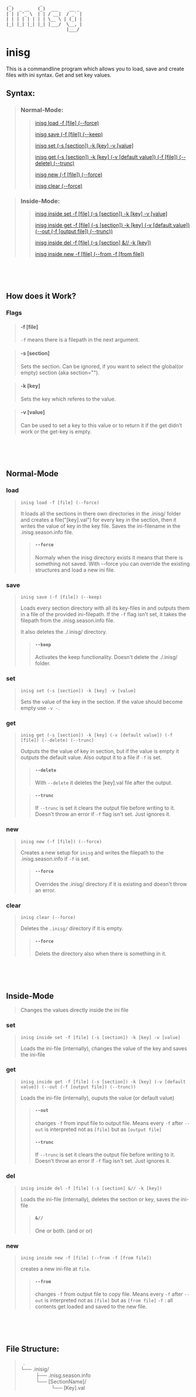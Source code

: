 ```
 _           _                
(_)  _ __   (_)  ___    __ _  
| | | '_ \  | | / __|  / _` | 
| | | | | | | | \__ \ | (_| | 
|_| |_| |_| |_| |___/  \__, | 
                       |___/  
```


# inisg
This is a commandline program which allows you to load, save and create files with ini syntax. Get and set key values.

## Syntax:
>
> ### Normal-Mode:
>>
>> [inisg load -f [file] (--force)](#load)
>>
>> [inisg save (-f [file]) (--keep)](#save)
>>
>> [inisg set (-s [section]) -k [key] -v [value]](#set)
>>
>> [inisg get (-s [section]) -k [key] (-v [default value]) (-f [file]) (--delete) (--trunc)](#get)
>>
>> [inisg new (-f [file]) (--force)](#new)
>>
>> [inisg clear (--force)](#clear)

> ### Inside-Mode:
>>
>> [inisg inside set -f [file] (-s [section]) -k [key] -v [value]](#set-1)
>>
>> [inisg inside get -f [file] (-s [section]) -k [key] (-v [default value]) (--out (-f [output file]) (--trunc))](#get-1)
>>
>> [inisg inside del -f [file] (-s [section] &// -k [key])](#del-1)
>>
>> [inisg inside new -f [file] (--from -f [from file])](#new-1)

<br>
<br>
<br>

## How does it Work?

### Flags

> #### -f [file]
> `-f` means there is a filepath in the next argument.

> #### -s [section]
> Sets the section. Can be ignored, if you want to select the global(or empty) section (aka section="").

> #### -k [key]
> Sets the key which referes to the value.

> #### -v [value]
> Can be used to set a key to this value or to return it if the get didn't work or the get-key is empty.

<br>
<br>
<br>

## Normal-Mode

### load
> ```applescript
> inisg load -f [file] (--force)
> ```
>  
> It loads all the sections in there own directories in the .inisg/ folder and creates a file("[key].val") for every key in the section, then it writes the value of key in the key file.
> Saves the ini-filename in the .inisg.season.info file.
> 
>> #### `--force`
>> Normaly when the inisg directory exists it means that there is something not saved. With --force you can override the existing structures and load a new ini file.
  
### save
> ```applescript
> inisg save (-f [file]) (--keep)
> ```
>
> Loads every section directory with all its key-files in and outputs them in a file of the provided ini-filepath. If the `-f` flag isn't set, it takes the filepath from the .inisg.season.info file.
> 
> It also deletes the ./.inisg/ directory.
> 
>> #### `--keep`
>> Activates the keep functionality. Doesn't delete the ./.inisg/ folder.

### set
> ```applescript
> inisg set (-s [section]) -k [key] -v [value]
> ```
> Sets the value of the key in the section. If the value should become empty use `-v -`.

### get
> ```applescript
> inisg get (-s [section]) -k [key] (-v [default value]) (-f [file]) (--delete) (--trunc)
> ```
>
> Outputs the the value of key in section, but if the value is empty it outputs the default value. Also output it to a file if `-f` is set.
> 
>> #### `--delete`
>> With `--delete` it deletes the [key].val file after the output.
>
>> #### `--trunc`
>> If `--trunc` is set it clears the output file before writing to it.
>> Doesn't throw an error if `-f` flag isn't set. Just ignores it.

### new
> ```applescript
> inisg new (-f [file]) (--force)
> ```
> 
> Creates a new setup for `inisg` and writes the filepath to the .inisg.season.info if `-f` is set.
> 
>> #### `--force`
>> Overrides the .inisg/ directory if it is existing and doesn't throw an error. 

### clear
> ```applescript
> inisg clear (--force)
> ```
>
> Deletes the `.inisg/` directory if it is empty.
>
>> #### `--force`
>> Delets the directory also when there is something in it.

<br>
<br>
<br>

## Inside-Mode
> Changes the values directly inside the ini file

### set
> ```applescript
> inisg inside set -f [file] (-s [section]) -k [key] -v [value]
> ```
> Loads the ini-file (internally), changes the value of the key and saves the ini-file

### get
> ```applescript
> inisg inside get -f [file] (-s [section]) -k [key] (-v [default value]) (--out (-f [output file]) (--trunc))
> ```
> Loads the ini-file (internally), ouputs the value (or default value)
>
>> #### `--out`
>> changes `-f` from input file to output file. Means every `-f` after `--out` is interpreted not as `[file]` but as `[output file]`
>> #### `--trunc`
>> If `--trunc` is set it clears the output file before writing to it.
>> Doesn't throw an error if `-f` flag isn't set. Just ignores it.

### del
> ```applescript
> inisg inside del -f [file] (-s [section] &// -k [key])
> ```
> Loads the ini-file (internally), deletes the section or key, saves the ini-file
>> #### `&//`
>> One or both. (and or or)

### new
> ```applescript
> inisg inside new -f [file] (--from -f [from file])
> ```
> creates a new ini-file at `file`.
>> #### `--from`
>> changes `-f` from output file to copy file. Means every `-f` after `--out` is interpreted not as `[file]` but as `[from file]`
>> `-f` : all contents get loaded and saved to the new file.

<br>
<br>
<br>

## File Structure:
>
> &ensp;. <br>
> └── .inisig/ <br>
> &emsp;&emsp;&emsp;├── .inisg.season.info <br>
> &emsp;&emsp;&emsp;└── [SectionName]/ <br>
> &emsp;&emsp;&emsp;&emsp;&emsp;&emsp;└── [Key].val <br>
> 
